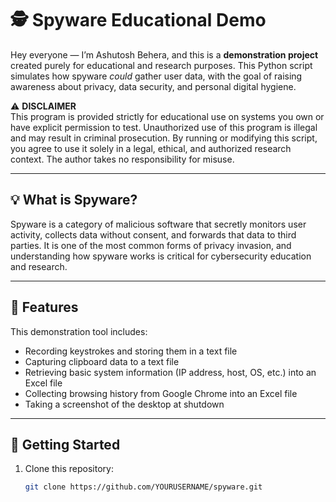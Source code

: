 # 🕵️ Spyware Educational Demo

Hey everyone — I’m Ashutosh Behera, and this is a **demonstration project** created purely for educational and research purposes. This Python script simulates how spyware *could* gather user data, with the goal of raising awareness about privacy, data security, and personal digital hygiene.  

⚠️ **DISCLAIMER**  
This program is provided strictly for educational use on systems you own or have explicit permission to test. Unauthorized use of this program is illegal and may result in criminal prosecution. By running or modifying this script, you agree to use it solely in a legal, ethical, and authorized research context. The author takes no responsibility for misuse.

---

## 💡 What is Spyware?

Spyware is a category of malicious software that secretly monitors user activity, collects data without consent, and forwards that data to third parties. It is one of the most common forms of privacy invasion, and understanding how spyware works is critical for cybersecurity education and research.

---

## 🎯 Features

This demonstration tool includes:
- Recording keystrokes and storing them in a text file  
- Capturing clipboard data to a text file  
- Retrieving basic system information (IP address, host, OS, etc.) into an Excel file  
- Collecting browsing history from Google Chrome into an Excel file  
- Taking a screenshot of the desktop at shutdown  

---

## 🚀 Getting Started

1. Clone this repository:
   ```bash
   git clone https://github.com/YOURUSERNAME/spyware.git
